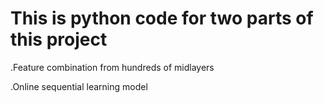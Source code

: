 # This is python code for two parts of this project

.Feature combination from hundreds of midlayers

.Online sequential learning model
